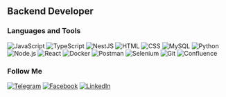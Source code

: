 

## Backend Developer

### Languages and Tools
![JavaScript](https://img.shields.io/badge/-JavaScript-2B2B2B?style-for-the-badge&logo=javascript)
![TypeScript](https://img.shields.io/badge/-TypeScript-2B2B2B?style-for-the-badge&logo=typescript)
![NestJS](https://img.shields.io/badge/-NestJS-2B2B2B?style-for-the-badge&logo=nestjs&logoColor=E0234E)
![HTML](https://img.shields.io/badge/-HTML-2B2B2B?style-for-the-badge&logo=html5)
![CSS](https://img.shields.io/badge/-CSS-2B2B2B?style-for-the-badge&logo=css3&logoColor=2C97CC)
![MySQL](https://img.shields.io/badge/-MySQL-2B2B2B?style-for-the-badge&logo=mysql)
![Python](https://img.shields.io/badge/-Python-2B2B2B?style-for-the-badge&logo=python)
![Node.js](https://img.shields.io/badge/-Node.js-2B2B2B?style-for-the-badge&logo=nodejs)
![React](https://img.shields.io/badge/-React-2B2B2B?style-for-the-badge&logo=react&logoColor=0757CE)
![Docker](https://img.shields.io/badge/-Docker-2B2B2B?style-for-the-badge&logo=docker&logoColor=1A71E8)
![Postman](https://img.shields.io/badge/-Postman-2B2B2B?style-for-the-badge&logo=Postman)
![Selenium](https://img.shields.io/badge/-Selenium-2B2B2B?style-for-the-badge&logo=selenium)
![Git](https://img.shields.io/badge/-Git-2B2B2B?style-for-the-badge&logo=git)
![Confluence](https://img.shields.io/badge/-Confluence-2B2B2B?style-for-the-badge&logo=confluence&logoColor=1A71E8)






### Follow Me

[![Telegram](https://img.shields.io/badge/-Telegram-2B2B2B?style-for-the-badge&logo=telegram)](https://t.me/buuuumba)
[![Facebook](https://img.shields.io/badge/-Facebook-2B2B2B?style-for-the-badge&logo=Facebook)](https://www.facebook.com/dmitriy.bukreev.9/)
[![LinkedIn](https://img.shields.io/badge/-LinkedIn-2B2B2B?style-for-the-badge&logo=linkedin&logoColor=0C61BF)](https://www.linkedin.com/in/goldstrangeman/)

